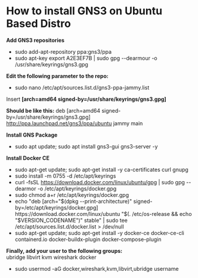 # How to install GNS3 on Ubuntu Based Distro </br>

**Add GNS3 repositories** <br>
- sudo add-apt-repository ppa:gns3/ppa <br>
- sudo apt-key export A2E3EF7B | sudo gpg --dearmour -o /usr/share/keyrings/gns3.gpg <br>

**Edit the following parameter to the repo:**
- sudo nano /etc/apt/sources.list.d/gns3-ppa-jammy.list

Insert **[arch=amd64 signed-by=/usr/share/keyrings/gns3.gpg]** </br>

**Should be like this:** deb [arch=amd64 signed-by=/usr/share/keyrings/gns3.gpg] http://ppa.launchpad.net/gns3/ppa/ubuntu jammy main </br>

**Install GNS Package** </br>
- sudo apt update; sudo apt install gns3-gui gns3-server -y

**Install Docker CE** <br>
- sudo apt-get update; sudo apt-get install -y ca-certificates curl gnupg </br>
- sudo install -m 0755 -d /etc/apt/keyrings </br>
- curl -fsSL https://download.docker.com/linux/ubuntu/gpg | sudo gpg --dearmor -o /etc/apt/keyrings/docker.gpg </br>
- sudo chmod a+r /etc/apt/keyrings/docker.gpg </br>
- echo "deb [arch="$(dpkg --print-architecture)" signed-by=/etc/apt/keyrings/docker.gpg] https://download.docker.com/linux/ubuntu "$(. /etc/os-release && echo "$VERSION_CODENAME")" stable" | sudo tee /etc/apt/sources.list.d/docker.list > /dev/null </br>
- sudo apt-get update; sudo apt-get install -y docker-ce docker-ce-cli containerd.io docker-buildx-plugin docker-compose-plugin </br>

**Finally, add your user to the following groups:** <br>
ubridge libvirt kvm wireshark docker </br>

- sudo usermod -aG docker,wireshark,kvm,libvirt,ubridge username

